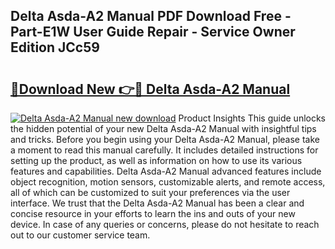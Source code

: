 ## Delta Asda-A2 Manual PDF Download Free - Part-E1W User Guide Repair - Service Owner Edition JCc59

# <h2><a href="http://bc36976.oget.top/?id=Delta+Asda-A2+Manual">🔗Download New 👉🔴 Delta Asda-A2 Manual</a></h2>

[![Delta Asda-A2 Manual new download](https://i.imgur.com/5g1atiW.png)](http://bc36976.oget.top/?id=Delta+Asda-A2+Manual)
Product Insights This guide unlocks the hidden potential of your new Delta Asda-A2 Manual with insightful tips and tricks. Before you begin using your Delta Asda-A2 Manual, please take a moment to read this manual carefully. It includes detailed instructions for setting up the product, as well as information on how to use its various features and capabilities. Delta Asda-A2 Manual advanced features include object recognition, motion sensors, customizable alerts, and remote access, all of which can be customized to suit your preferences via the user interface. We trust that the Delta Asda-A2 Manual has been a clear and concise resource in your efforts to learn the ins and outs of your new device. In case of any queries or concerns, please do not hesitate to reach out to our customer service team.
